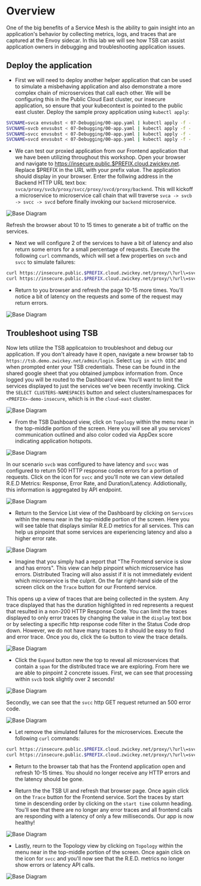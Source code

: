 # Overview
One of the big benefits of a Service Mesh is the ability to gain insight into an application's behavior by collecting metrics, logs, and traces that are captured at the Envoy sidecar.  In this lab we will see how TSB can assist application owners in debugging and troubleshooting application issues.

## Deploy the application

- First we will need to deploy another helper application that can be used to simulate a misbehaving application and also demonstrate a more complex chain of microservices that call each other.  We will be configuring this in the Public Cloud East cluster, our insecure application, so ensure that your kubecontext is pointed to the public east cluster.  Deploy the sample proxy application using `kubectl apply`:

```bash
SVCNAME=svca envsubst < 07-Debugging/00-app.yaml | kubectl apply -f -
SVCNAME=svcb envsubst < 07-Debugging/00-app.yaml | kubectl apply -f -
SVCNAME=svcc envsubst < 07-Debugging/00-app.yaml | kubectl apply -f -
SVCNAME=svcd envsubst < 07-Debugging/00-app.yaml | kubectl apply -f -
```
- We can test our proxied application from our Frontend application that we have been utilizing throughout this workshop.  Open your browser and navigate to https://insecure.public.$PREFIX.cloud.zwickey.net.  Replace $PREFIX in the URL with your prefix value.  The application should display in your browser.  Enter the follwing address in the Backend HTTP URL text box:  `svca/proxy/svcb/proxy/svcc/proxy/svcd/proxy/backend`.  This will kickoff a microservice to microservice call chain that will traverse `svca -> svcb -> svcc -> svcd` before finally invoking our `backend` microservice.

![Base Diagram](../images/07-app.png)

Refresh the browser about 10 to 15 times to generate a bit of traffic on the services.

- Next we will configure 2 of the services to have a bit of latency and also return some errors for a small percentage of requests.  Execute the following `curl` commands, which will set a few properties on `svcb` and `svcc` to simulate failures:

```bash
curl https://insecure.public.$PREFIX.cloud.zwickey.net/proxy/\?url\=svcc%2Ferrors%2F33\&auth\=\&cachebuster\=123
curl https://insecure.public.$PREFIX.cloud.zwickey.net/proxy/\?url\=svcb%2Flatency%2F2000\&auth\=\&cachebuster\=123
```

- Return to you browser and refresh the page 10-15 more times.  You'll notice a bit of latency on the requests and some of the request may return errors.

![Base Diagram](../images/07-app-error.png)

## Troubleshoot using TSB
Now lets utilize the TSB applicatoion to troubleshoot and debug our application.  If you don't already have it open, navigate a new browser tab to `https://tsb.demo.zwickey.net/admin/login`.  Select `Log in with OIDC` and when prompted enter your TSB credentials.  These can be found in the shared google sheet that you obtained jumpbox information from.  Once logged you will be routed to the Dashboard view.  You'll want to limit the services displayed to just the services we've been recently invoking.  Click the `SELECT CLUSTERS-NAMESPACES` button and select clusters/namespaces for `<PREFIX>-demo-insecure`, which is in the `cloud-east` cluster.

![Base Diagram](../images/07-select.png)

- From the TSB Dashboard view, click on `Topology` within the menu near in the top-middle portion of the screen.  Here you will see all you services' communication outlined and also color coded via AppDex score indicating application hotspots.

![Base Diagram](../images/07-trouble1.png)

In our scenario `svcb` was configured to have latency and `svcc` was configured to return 500 HTTP  response codes errors for a portion of requests.  Click on the icon for `svcc` and you'll note we can view detailed R.E.D Metrics: Response, Error Rate, and Duration/Latency.  Addiotionally, this information is aggregated by API endpoint.

![Base Diagram](../images/07-trouble2.png)

- Return to the Service List view of the Dashboard by clicking on `Services` within the menu near in the top-middle portion of the screen.  Here you will see table that displays similar R.E.D metrics for all services.  This can help us pinpoint that some services are experiencing latency and also a higher error rate.  

![Base Diagram](../images/07-trouble3.png)

- Imagine that you simply had a report that "The Frontend service is slow and has errors".  This view can help pinpoint which microservice has errors.   Distributed Tracing will also assist if it is not immediately evident which microservice is the culprit.  On the far right-hand side of the screen click on the `Trace` button for our Frontend service.

This opens up a view of traces that are being collected in the system.  Any trace displayed that has the duration highlighted in red represents a request that resulted in a non-200 HTTP Response Code.  You can limit the traces displayed to only error traces by changing the value in the `display` text box or by selecting a specific http response code filter in the Status Code drop down.  However, we do not have many traces to it should be easy to find and error trace.  Once you do, click the `Go` button to view the trace details.

![Base Diagram](../images/07-trouble4.png)

- Click the `Expand` button new the top to reveal all microservices that contain a `span` for the distributed trace we are exploring.  From here we are able to pinpoint 2 concrete issues.  First, we can see that processing within `svcb` took slightly over 2 seconds!

![Base Diagram](../images/07-trouble5.png)

Secondly, we can see that the `svcc` http GET request returned an 500 error code.

![Base Diagram](../images/07-trouble6.png)

- Let remove the simulated failures for the microservices.  Execute the following `curl` commands:

```bash
curl https://insecure.public.$PREFIX.cloud.zwickey.net/proxy/\?url\=svcc%2Ferrors%2F0\&auth\=\&cachebuster\=123
curl https://insecure.public.$PREFIX.cloud.zwickey.net/proxy/\?url\=svcb%2Flatency%2F0\&auth\=\&cachebuster\=456
```

- Return to the browser tab that has the Frontend application open and refresh 10-15 times.  You should no longer receive any HTTP errors and the latency should be gone.

- Return the the TSB UI and refresh that browser page.  Once again click on the `Trace` button for the Frontend service.  Sort the traces by start time in descending order by clicking on the `start time` column heading.  You'll see that there are no longer any error traces and all frontend calls are responding with a latency of only a few milliseconds.  Our app is now healthy!

![Base Diagram](../images/07-trouble7.png)

- Lastly, reurn to the Topology view by clicking on `Topology` within the menu near in the top-middle portion of the screen.  Once again click on the icon for `svcc` and you'll now see that the R.E.D. metrics no longer show errors or latency API calls.

![Base Diagram](../images/07-trouble8.png)